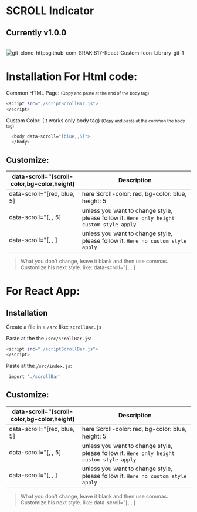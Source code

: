 

# SCROLL Indicator

## Currently v1.0.0


<br/>

<img src="https://i.ibb.co/XYrw3Vm/20220615-144013.gif" alt="git-clone-httpsgithub-com-SRAKIB17-React-Custom-Icon-Library-git-1" border="0">

# Installation For Html code:

 Common HTML Page: <small>(Copy and paste at the end of the body tag)</small>
```bash
<script src="./scriptScrollBar.js">
</script>
```
 Custom Color: (It works only body tag)  <small>(Copy and paste at the common the body tag)</small>
```bash
  <body data-scroll="[blue,,5]">
  </body>
```

## Customize:

| data-scroll="[scroll-color,bg-color,height] | Description                                                                               |
| ------------------------------------------- | ----------------------------------------------------------------------------------------- |
| data-scroll="[red, blue, 5]                 | here Scroll-color: red, bg-color: blue, height: 5                                         |
| data-scroll="[, , 5]                        | unless you want to change style, please follow it. `Here only height custom style apply ` |
| data-scroll="[, , ]                         | unless you want to change style, please follow it. `Here no custom style apply `          |

>What you don't change, leave it blank and then use commas. Customize his next style. like: data-scroll="[, , ]  







# For React App:


## Installation

Create a file in a `/src` like: `scrollBar.js`


Paste at the the `/src/scrollBar.js`:
```bash
<script src="./scriptScrollBar.js">
</script>
```
Paste at the `/src/index.js`:
```bash
 import './scrollBar'
```

## Customize:

| data-scroll="[scroll-color,bg-color,height] | Description                                                                               |
| ------------------------------------------- | ----------------------------------------------------------------------------------------- |
| data-scroll="[red, blue, 5]                 | here Scroll-color: red, bg-color: blue, height: 5                                         |
| data-scroll="[, , 5]                        | unless you want to change style, please follow it. `Here only height custom style apply ` |
| data-scroll="[, , ]                         | unless you want to change style, please follow it. `Here no custom style apply `          |

>What you don't change, leave it blank and then use commas. Customize his next style. like: data-scroll="[, , ]  

